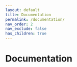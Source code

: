 ```yaml
---
layout: default
title: Documentation
permalink: /documentation/
nav_order: 2
nav_exclude: false
has_children: true
---
```


<h1>Documentation</h1>
